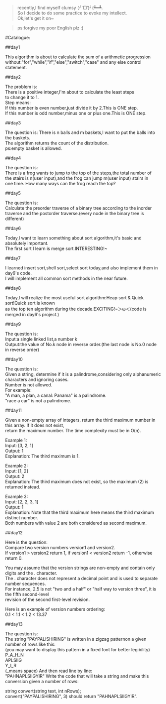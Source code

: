 >recently,I find myself clumsy (╯`□′)╯(┻━┻.  
So I decide to do some practice to evoke my intellect.  
Ok,let's get it on~  

>ps:forgive my poor English plz :)  

#Catalogue:

##day1

This algorithm is about to calculate the sum of a arithmetic progression  
without:"for","while","if","else","switch","case" and any else control  
statement.  

##day2

The problem is:  
There is a positive integer,I'm about to calculate the least steps  
to change it to 1.  
Step means:  
If this number is even number,just divide it by 2.This is ONE step.  
If this number is odd number,minus one or plus one.This is ONE step.  

##day3

The question is:
There is n balls and m baskets,I want to put the balls into the baskets.  
The algorithm returns the count of the distribution.  
ps:empty basket is allowed.  

##day4

The question is:  
There is a frog wants to jump to the top of the steps,the total number of  
the stairs is n(user input),and the frog can jump m(user input) stairs in  
one time.
How many ways can the frog reach the top?  

##day5

The question is:  
Calculate the preorder traverse of a binary tree according to the inorder  
traverse and the postorder traverse.(every node in the binary tree is different)  

##day6

Today,I want to learn something about sort algorithm,it's basic and absolutely important.  
The first sort I learn is merge sort.INTERESTING!~  

##day7

I learned insert sort,shell sort,select sort today,and also implement them in day6's code.  
I will implement all common sort methods in the near future.  

##day8

Today,I will realize the most useful sort algorithm:Heap sort & Quick sort!Quick sort is known  
as the top ten algorithm during the decade.EXCITING!~＞ω＜(code is merged in day6's project.)

##day9

The question is:  
 Input:a single linked list,a number k  
 Output:the value of No.k node in reverse order.(the last node is No.0 node in reverse order)  

##day10

The question is:  
Given a string, determine if it is a palindrome,considering only alphanumeric characters and ignoring cases.  
Number is not allowed.  
For example:  
 "A man, a plan, a canal: Panama" is a palindrome.  
 "race a car" is not a palindrome.  

##day11

Given a non-empty array of integers, return the third maximum number in this array. If it does not exist,  
return the maximum number. The time complexity must be in O(n).  
 
Example 1:  
 Input: [3, 2, 1]  
 Output: 1  
 Explanation: The third maximum is 1.
 
Example 2:  
 Input: [1, 2]  
 Output: 2  
 Explanation: The third maximum does not exist, so the maximum (2) is returned instead.

Example 3:  
 Input: [2, 2, 3, 1]  
 Output: 1  
 Explanation: Note that the third maximum here means the third maximum distinct number.  
 Both numbers with value 2 are both considered as second maximum.  

##day12

Here is the question:  
Compare two version numbers version1 and version2.  
If version1 > version2 return 1, if version1 < 
version2 return -1, otherwise return 0.  

You may assume that the version strings are non-empty and contain only digits and the . character.  
The . character does not represent a decimal point and is used to separate number sequences.  
For instance, 2.5 is not "two and a half" or "half way to version three", it is the fifth second-level  
revision of the second first-level revision.  

Here is an example of version numbers ordering:  
0.1 < 1.1 < 1.2 < 13.37  

##day13

The question is:  
The string "PAYPALISHIRING" is written in a zigzag patternon a given number of rows like this:  
(you may want to display this pattern in a fixed font for better legibility)  
P_A_H_N  
APLSIIG  
Y_I_R  
(_means space)
And then read line by line:  
"PAHNAPLSIIGYIR" Write the code that will take a string and make this conversion given a number of rows:  
 
string convert(string text, int nRows);  
convert("PAYPALISHIRING", 3) should return "PAHNAPLSIIGYIR".  

